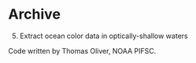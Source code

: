 # Archive

5. Extract ocean color data in optically-shallow waters

Code written by Thomas Oliver, NOAA PIFSC.

